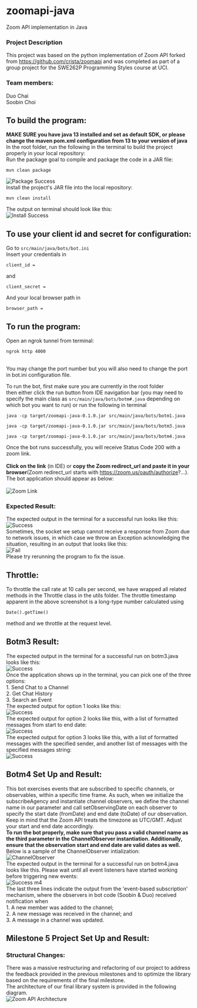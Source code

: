 # zoomapi-java
Zoom API implementation in Java

### Project Description
This project was based on the python implementation of Zoom API forked from https://github.com/crista/zoomapi and was completed as part of a group project for the SWE262P Programming Styles course at UCI. 

### Team members:
Duo Chai</br>
Soobin Choi

## To build the program:
**MAKE SURE you have java 13 installed and set as default SDK, or please change the maven pom.xml configuration from 13 to your version of java**
<br> In the root folder, run the following in the terminal to build the project properly in your local repository:
<br> Run the package goal to compile and package the code in a JAR file: 
```
mvn clean package
```
![Package Success](/pics/mvn-package.png)
<br> Install the project's JAR file into the local repository:
```
mvn clean install
```
The output on terminal should look like this: 
<br> ![Install Success](/pics/mvn-install.png)
## To use your client id and secret for configuration: 
Go to `src/main/java/bots/bot.ini`
<br> Insert your credentials in
```
client_id =
```
and 
```
client_secret =
```
And your local browser path in
```
browser_path =
```
## To run the program:
Open an ngrok tunnel from terminal: 
```
ngrok http 4000
```
<br>
You may change the port number but you will also need to change the port in bot.ini configuration file.
<br>

To run the bot, first make sure you are currently in the root folder<br>
then either click the run button from IDE navigation bar (you may need to specify the main class as `src/main/java/bots/botm#.java` depending on which bot you want to run) or run the following in terminal<br>
```
java -cp target/zoomapi-java-0.1.0.jar src/main/java/bots/botm1.java
```
```
java -cp target/zoomapi-java-0.1.0.jar src/main/java/bots/botm3.java
```
```
java -cp target/zoomapi-java-0.1.0.jar src/main/java/bots/botm4.java
```
Once the bot runs successfully, you will receive Status Code 200 with a zoom link.<br>
<br>
**Click on the link** (in IDE) or **copy the Zoom redirect_url and paste it in your browser**(Zoom redirect_url starts with https://zoom.us/oauth/authorize?...).
<br>
The bot application should appear as below:<br> 
<br> ![Zoom Link](/pics/zoom-link.png)
### Expected Result:
The expected output in the terminal for a successful run looks like this: 
<br> ![Success](/pics/run-success.png) 
<br> Sometimes, the socket we setup cannot receive a response from Zoom due to network issues, in which case we throw an Exception acknowledging the situation, resulting in an output that looks like this:
<br> ![Fail](/pics/run-fail.png)
<br> Please try rerunning the program to fix the issue. 
## Throttle:
To throttle the call rate at 10 calls per second, we have wrapped all related methods in the Throttle class in the utils folder. The throttle timestamp apparent in the above screenshot is a long-type number calculated using
```
Date().getTime()
```
method and we throttle at the request level. 

## Botm3 Result:
The expected output in the terminal for a successful run on botm3.java looks like this: 
<br> ![Success](/pics/m3/botm3-success.png) 
<br> Once the application shows up in the terminal, you can pick one of the three options:
<br> 1. Send Chat to a Channel
<br> 2. Get Chat History
<br> 3. Search an Event
<br> The expected output for option 1 looks like this:
<br> ![Success](/pics/m3/botm3-option1.png) 
<br> The expected output for option 2 looks like this, with a list of formatted messages from start to end date:
<br> ![Success](/pics/m3/botm3-option2.png) 
<br> The expected output for option 3 looks like this, with a list of formatted messages with the specified sender, and another list of messages with the specified messages string:
<br> ![Success](/pics/m3/botm3-option3.png) 

## Botm4 Set Up and Result:
This bot exercises events that are subscribed to specific channels, or observables, within a specific time frame. As such, when we initialize the subscribeAgency and instantiate channel observers, we define the channel name in our parameter and call setObservingDate on each observer to specify the start date (fromDate) and end date (toDate) of our observation.
<br> Keep in mind that the Zoom API treats the timezone as UTC/GMT. Adjust your start and end date accordingly.
<br> **To run the bot properly, make sure that you pass a valid channel name as the third parameter in the ChannelObserver instantiation. Additionally, ensure that the observation start and end date are valid dates as well.** Below is a sample of the ChannelObserver intialization: 
<br> ![ChannelObserver](/pics/m4/set-observation.png)
<br>The expected output in the terminal for a successful run on botm4.java looks like this. Please wait until all event listeners have started working before triggering new events: 
<br> ![Success m4](/pics/m4/m4-result.png) 
<br> The last three lines indicate the output from the 'event-based subscription' mechanism, where the observers in bot code (Soobin & Duo) received notification when
<br> 1. A new member was added to the channel;
<br> 2. A new message was received in the channel; and
<br> 3. A message in a channel was updated. 

## Milestone 5 Project Set Up and Result: 
### Structural Changes: 
There was a massive restructuring and refactoring of our project to address the feedback provided in the previous milestones and to optimize the library based on the requirements of the final milestone. <br>The architecture of our final library system is provided in the following diagram. 
<br> ![Zoom API Architecture](/pics/m5/zoom-api-architecture.png)
<br> 
